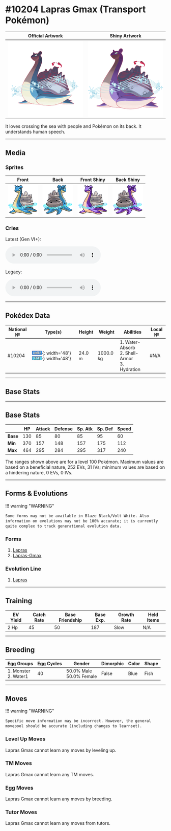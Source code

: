 # #10204 Lapras Gmax (Transport Pokémon)

| Official Artwork | Shiny Artwork |
| --- | --- |
| ![Official Artwork](../assets/sprites/lapras-gmax/official_artwork.png) | ![Shiny Artwork](../assets/sprites/lapras-gmax/official_artwork_shiny.png) |

It loves crossing the sea with people and Pokémon on its back. It understands human speech.

---

## Media

### Sprites

| Front | Back | Front Shiny | Back Shiny |
| --- | --- | --- | --- |
| ![Front](../assets/sprites/lapras-gmax/front.png) | ![Back](../assets/sprites/lapras-gmax/back.png) | ![Front Shiny](../assets/sprites/lapras-gmax/front_shiny.png) | ![Back Shiny](../assets/sprites/lapras-gmax/back_shiny.png) |

### Cries

Latest (Gen VI+):
<p><audio controls>
  <source src='../assets/cries/10204/latest.ogg' type='audio/ogg'>
  Your browser does not support the audio element.
</audio></p>

Legacy:
<p><audio controls>
  <source src='../assets/cries/10204/legacy.ogg' type='audio/ogg'>
  Your browser does not support the audio element.
</audio></p>

---

## Pokédex Data

| National № | Type(s) | Height | Weight | Abilities | Local № |
|------------|---------|--------|--------|-----------|---------|
| #10204 | ![water](../assets/types/water.png){: width='48'} ![ice](../assets/types/ice.png){: width='48'} | 24.0 m | 1000.0 kg | 1. Water-Absorb<br>2. Shell-Armor<br>3. Hydration | #N/A |

---

## Base Stats
---

## Base Stats
|   | HP | Attack | Defense | Sp. Atk | Sp. Def | Speed |
|---|----|--------|---------|---------|---------|-------|
| **Base** | 130 | 85 | 80 | 85 | 95 | 60 |
| **Min** | 370 | 157 | 148 | 157 | 175 | 112 |
| **Max** | 464 | 295 | 284 | 295 | 317 | 240 |

The ranges shown above are for a level 100 Pokémon. Maximum values are based on a beneficial nature, 252 EVs, 31 IVs; minimum values are based on a hindering nature, 0 EVs, 0 IVs.

---

## Forms & Evolutions

!!! warning "WARNING"

    Some forms may not be available in Blaze Black/Volt White. Also information on evolutions may not be 100% accurate; it is currently quite complex to track generational evolution data.

### Forms

1. [Lapras](lapras.md/)
2. [Lapras-Gmax](lapras-gmax.md/)

### Evolution Line

1. [Lapras](lapras.md/)

---

## Training

| EV Yield | Catch Rate | Base Friendship | Base Exp. | Growth Rate | Held Items |
|----------|------------|-----------------|-----------|-------------|------------|
| 2 Hp | 45 | 50 | 187 | Slow | N/A |

---

## Breeding

| Egg Groups | Egg Cycles | Gender | Dimorphic | Color | Shape |
|------------|------------|--------|-----------|-------|-------|
| 1. Monster<br>2. Water1 | 40 | 50.0% Male<br>50.0% Female | False | Blue | Fish |

---

## Moves

!!! warning "WARNING"

    Specific move information may be incorrect. However, the general movepool should be accurate (including changes to learnset).

### Level Up Moves

Lapras Gmax cannot learn any moves by leveling up.
### TM Moves

Lapras Gmax cannot learn any TM moves.
### Egg Moves

Lapras Gmax cannot learn any moves by breeding.
### Tutor Moves

Lapras Gmax cannot learn any moves from tutors.

